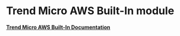# Trend Micro AWS Built-In module

[**Trend Micro AWS Built-In Documentation**](https://a.co/28iFLjW)